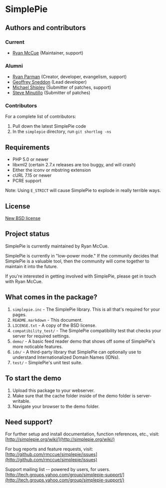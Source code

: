 # SimplePie

## Authors and contributors

### Current
* [Ryan McCue](http://ryanmccue.info) (Maintainer, support)

### Alumni
* [Ryan Parman](http://ryanparman.com) (Creator, developer, evangelism, support)
* [Geoffrey Sneddon](http://gsnedders.com) (Lead developer)
* [Michael Shipley](http://michaelpshipley.com) (Submitter of patches, support)
* [Steve Minutillo](http://minutillo.com/steve/) (Submitter of patches)

### Contributors
For a complete list of contributors:
1. Pull down the latest SimplePie code
2. In the `simplepie` directory, run `git shortlog -ns`


## Requirements
* PHP 5.0 or newer
* libxml2 (certain 2.7.x releases are too buggy, and will crash)
* Either the iconv or mbstring extension
* cURL 7.15 or newer
* PCRE support

Note: Using `E_STRICT` will cause SimplePie to explode in really terrible ways.

## License

[New BSD license](http://www.opensource.org/licenses/bsd-license.php)


## Project status

SimplePie is currently maintained by Ryan McCue.

SimplePie is currently in "low-power mode." If the community decides that SimplePie is a valuable tool, then the community will come together to maintain it into the future.

If you're interested in getting involved with SimplePie, please get in touch with Ryan McCue.


## What comes in the package?

1. `simplepie.inc` - The SimplePie library.  This is all that's required for your pages.
2. `README.markdown` - This document.
3. `LICENSE.txt` - A copy of the BSD license.
4. `compatibility_test/` - The SimplePie compatibility test that checks your server for required settings.
5. `demo/` - A basic feed reader demo that shows off some of SimplePie's more noticable features.
6. `idn/` - A third-party library that SimplePie can optionally use to understand Internationalized Domain Names (IDNs).
7. `test/` - SimplePie's unit test suite.


## To start the demo

1. Upload this package to your webserver.
2. Make sure that the cache folder inside of the demo folder is server-writable.
3. Navigate your browser to the demo folder.


## Need support?

For further setup and install documentation, function references, etc., visit:
[http://simplepie.org/wiki/](http://simplepie.org/wiki/)

For bug reports and feature requests, visit:
[http://github.com/rmccue/simplepie/issues](http://github.com/rmccue/simplepie/issues)

Support mailing list -- powered by users, for users.
[http://tech.groups.yahoo.com/group/simplepie-support/](http://tech.groups.yahoo.com/group/simplepie-support/)
